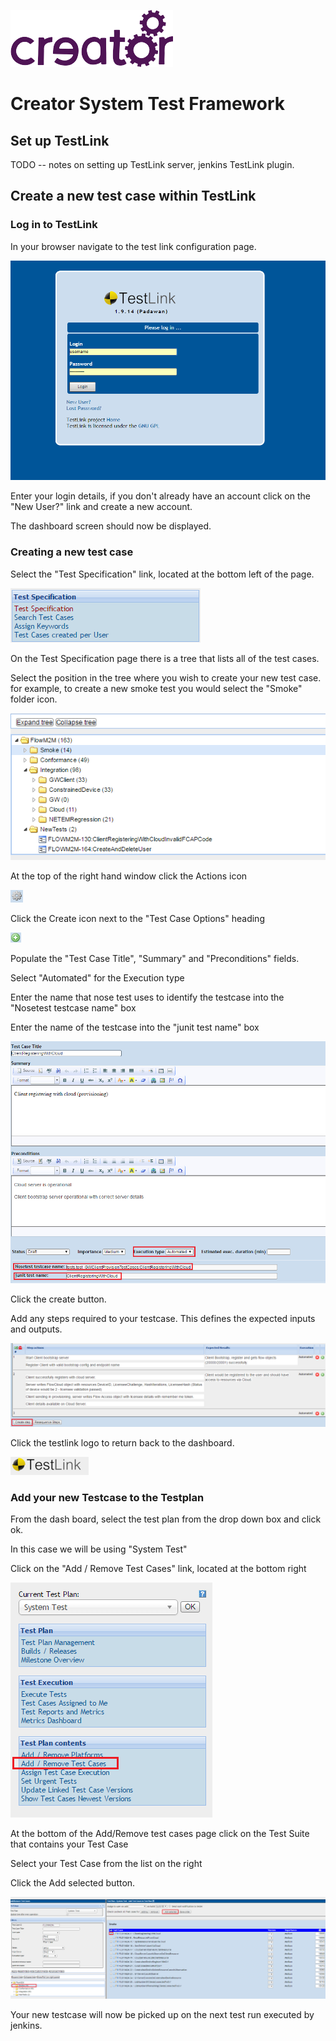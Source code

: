 ![Imagination Technologies Limited logo](images/img.png)

# Creator System Test Framework

## Set up TestLink

TODO -- notes on setting up TestLink server, jenkins TestLink plugin.

## Create a new test case within TestLink

### Log in to TestLink

In your browser navigate to the test link configuration page.

![login](login.png)

Enter your login details, if you don't already have an account click on the "New User?" link
and create a new account.

The dashboard screen should now be displayed.

### Creating a new test case

Select the "Test Specification" link, located at the bottom left of the page.

![test_spec](test_spec.png)

On the Test Specification page there is a tree that lists all of the test cases.

Select the position in the tree where you wish to create your new test case. for example,
to create a new smoke test you would select the "Smoke" folder icon.

![test_spec_tree](test_spec_tree.png)

At the top of the right hand window click the Actions icon

![config](config_icon.png)

Click the Create icon next to the "Test Case Options" heading

![add_icon](add_icon.png)

Populate the "Test Case Title", "Summary" and "Preconditions" fields.

Select "Automated" for the Execution type

Enter the name that nose test uses to identify the testcase into the "Nosetest testcase name" box

Enter the name of the testcase into the "junit test name" box

![test_case](test_case.png)

Click the create button.

Add any steps required to your testcase. This defines the expected inputs and outputs.

![steps](steps.png)

Click the testlink logo to return back to the dashboard.

![testlink](testlink.png)

### Add your new Testcase to the Testplan

From the dash board, select the test plan from the drop down box and click ok.

In this case we will be using "System Test"

Click on the "Add / Remove Test Cases" link, located at the bottom right

![add_test_case_to_plan](add_test_case_to_plan.png)

At the bottom of the Add/Remove test cases page click on the Test Suite that contains your Test Case

Select your Test Case from the list on the right

Click the Add selected button.

![add_test_case_list](add_test_case_list.png)

Your new testcase will now be picked up on the next test run executed by jenkins.
